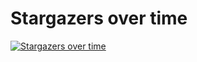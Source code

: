 # Stargazers over time

[![Stargazers over time](https://starchart.cc/stacksjs/jpgx.svg?variant=adaptive)](https://starchart.cc/stacksjs/jpgx)
